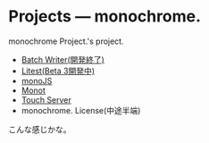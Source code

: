 # Projects — monochrome.
monochrome Project.'s project.

- [Batch Writer(開発終了)](https://github.com/Sorakime/Batch-Writer/)
- [Litest(Beta 3開発中)](https://github.com/Sorakime/Litest/)
- [monoJS](htpts://github.com/Sorakime/monojs/)
- [Monot](https://github.com/Sorakime/monot/)
- [Touch Server](https://github.com/Sorakime/touch-server)
- monochrome. License(中途半端)

こんな感じかな。
